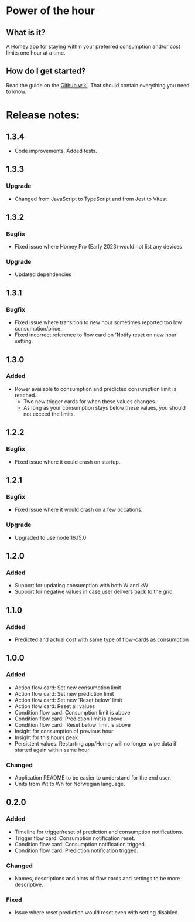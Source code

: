 # Power of the hour

## What is it?

A Homey app for staying within your preferred consumption and/or cost limits one hour at a time.

## How do I get started?

Read the guide on the [Github wiki](https://github.com/kjeet90/homey-power-of-the-hour/wiki). That should contain everything you need to know.

# Release notes:

## 1.3.4

-   Code improvements. Added tests.

## 1.3.3

### Upgrade

-   Changed from JavaScript to TypeScript and from Jest to Vitest

## 1.3.2

### Bugfix

-   Fixed issue where Homey Pro (Early 2023) would not list any devices

### Upgrade

-   Updated dependencies

## 1.3.1

### Bugfix

-   Fixed issue where transition to new hour sometimes reported too low consumption/price.
-   Fixed incorrect reference to flow card on 'Notify reset on new hour' setting.

## 1.3.0

### Added

-   Power available to consumption and predicted consumption limit is reached.
    -   Two new trigger cards for when these values changes.
    -   As long as your consumption stays below these values, you should not exceed the limits.

## 1.2.2

### Bugfix

-   Fixed issue where it could crash on startup.

## 1.2.1

### Bugfix

-   Fixed issue where it would crash on a few occations.

### Upgrade

-   Upgraded to use node 16.15.0

## 1.2.0

### Added

-   Support for updating consumption with both W and kW
-   Support for negative values in case user delivers back to the grid.

## 1.1.0

### Added

-   Predicted and actual cost with same type of flow-cards as consumption

## 1.0.0

### Added

-   Action flow card: Set new consumption limit
-   Action flow card: Set new prediction limit
-   Action flow card: Set new 'Reset below' limit
-   Action flow card: Reset all values
-   Condition flow card: Consumption limit is above
-   Condition flow card: Prediction limit is above
-   Condition flow card: 'Reset below' limit is above
-   Insight for consumption of previous hour
-   Insight for this hours peak
-   Persistent values. Restarting app/Homey will no longer wipe data if started again within same hour.

### Changed

-   Application README to be easier to understand for the end user.
-   Units from Wt to Wh for Norwegian language.

## 0.2.0

### Added

-   Timeline for trigger/reset of prediction and consumption notifications.
-   Trigger flow card: Consumption notification reset.
-   Condition flow card: Consumption notification trigged.
-   Condition flow card: Prediction notification trigged.

### Changed

-   Names, descriptions and hints of flow cards and settings to be more descriptive.

### Fixed

-   Issue where reset prediction would reset even with setting disabled.

